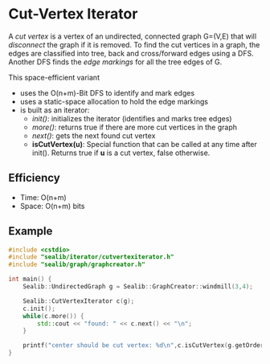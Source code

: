 Cut-Vertex Iterator
===
A *cut vertex* is a vertex of an undirected, connected graph G=(V,E) that will *disconnect* the graph if it is removed. To find the cut vertices in a graph, the edges are classified into tree, back and cross/forward edges using a DFS. Another DFS finds the *edge markings* for all the tree edges of G.

This space-efficient variant
- uses the O(n+m)-Bit DFS to identify and mark edges
- uses a static-space allocation to hold the edge markings
- is built as an iterator:
    - *init()*: initializes the iterator (identifies and marks tree edges)
    - *more()*: returns true if there are more cut vertices in the graph
    - *next()*: gets the next found cut vertex
    - **isCutVertex(u)**: Special function that can be called at any time after init(). Returns true if **u** is a cut vertex, false otherwise.

## Efficiency
* Time: O(n+m)
* Space: O(n+m) bits

## Example
```cpp
#include <cstdio>
#include "sealib/iterator/cutvertexiterator.h"
#include "sealib/graph/graphcreator.h"

int main() {
    Sealib::UndirectedGraph g = Sealib::GraphCreator::windmill(3,4);

    Sealib::CutVertexIterator c(g);
    c.init();
    while(c.more()) {
        std::cout << "found: " << c.next() << "\n";
    }

    printf("center should be cut vertex: %d\n",c.isCutVertex(g.getOrder()-1));
}
```